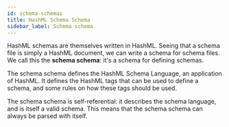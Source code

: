 ```yaml
---
id: schema-schemas
title: HashML Schema Schema
sidebar_label: Schema schema
---
```


HashML schemas are themselves written in HashML. Seeing that a schema file is simply a HashML document, we can write a schema for schema files. We call this the **schema schema**: it's a schema for defining schemas.

The schema schema defines the HashML Schema Language, an application of HashML. It defines the HashML tags that can be used to define a schema, and some rules on how these tags should be used.

The schema schema is self-referential: it describes the schema language, and is itself a valid schema. This means that the schema schema can always be parsed with itself.
